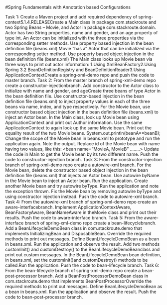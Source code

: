 #Spring Fundamentals with Annotation based Configurations 

Task 1: Create a Maven project and add required dependency of spring-context5.1.4.RELEASECreate a Main class in package com.stackroute and two Spring Beans –  Movie, and Actor in package com.stackroute.domain. Actor has two String properties, name and gender, and an age property of type int. An Actor can be initialized with the three properties via the corresponding setter methods. Use property based injection in the bean definition file (beans.xml) Movie “has a” Actor that can be initialized via the corresponding setter method. Use property based object injection in the bean definition file (beans.xml) The Main class looks up Movie bean via three ways to print out actor information: 1.Using XmlBeanFactory2.Using Spring 3.2 BeanDefinitionRegistry and BeanDefinitionReader3.Using ApplicationContextCreate a spring-xml-demo repo and push the code to master branch.
Task 2: From the master branch of spring-xml-demo repo create a constructor-injectionbranch. Add constructor to the Actor class to initialize with name and gender, and ageCreate three beans of type Actor in the bean definition file.  Use constructor-based injection in the bean definition file (beans.xml) to inject property values in each of the three beans via name, index, and type respectively. For the Movie bean, use constructor based object injection in the bean definition file (beans.xml) to inject an Actor bean. In the Main class, look up Movie bean using ApplicationContext and print out Author information. Use the same ApplicationContext to again look up the same Movie bean. Print out the equality result of the two Movie beans. System.out.println(beanA==beanB); Change the scope of the Movie bean in beans.xml to prototype and run the application again. Note the output. Replace id of the Movie bean with name having two values, like this: 
<bean name=”MovieA, MovieB” ........> Update the code in Main to get the Movie bean by its two different name. Push the code to constructor-injection branch.
Task 3: From the constructor-injection branch of spring-xml-demo repo create a autowire-xml branch. For the Movie bean, delete the constructor based object injection in the bean definition file (beans.xml) that injects an Actor bean. Use autowire byName in the Movie bean to inject an Actor bean. Run the application. Create another Movie bean and try autowire byType. Run the application and note the exception thrown. Fix the Movie bean by removing autowire byType and using constructor injection instead. Push the code to autowire-xml branch. 
Task 4: From the autowire-xml branch of spring-xml-demo repo create an aware-interfacebranch. Implement ApplicationContextAware, BeanFactoryAware, BeanNameAware in theMovie class and print out their results. Push the code to aware-interface branch. 
Task 5: From the aware-interface branch of spring-xml-demo repo create a bean-lifecyclebranch. Add a BeanLifecycleDemoBean class in com.stackroute.demo that implements InitializingBean and DisposableBean. Override the required methods to print out messages. Define BeanLifecycleDemoBean as a bean in beans.xml. Run the application and observe the result. 
Add two methods customInit() and customDestroy() to the  BeanLifecycleDemoBeanclass and print out custom messages. In the BeanLifecycleDemoBean bean definition, in beans.xml, set the customInit()and customDestroy() methods to be called.Run the application. Push the code to bean-lifecycle branch. 
Task 6: From the bean-lifecycle branch of spring-xml-demo repo create a bean-post-processor branch. Add a BeanPostProcessorDemoBean class in com.stackroute.demo that implements BeanPostProcessorOverride the required methods to print out messages. Define BeanLifecycleDemoBean as a bean in beans.xml. Run the application and observe the result. Push the code to bean-post-processor branch. 
